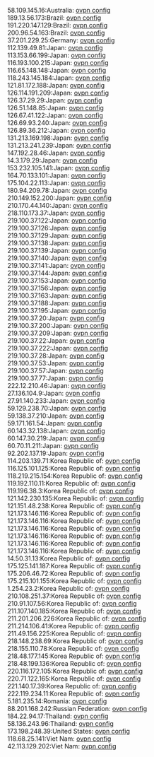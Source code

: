 58.109.145.16:Australia: [ovpn config](vpn/58_109_145_16.ovpn)  
189.13.56.173:Brazil: [ovpn config](vpn/189_13_56_173.ovpn)  
191.220.147.129:Brazil: [ovpn config](vpn/191_220_147_129.ovpn)  
200.96.54.163:Brazil: [ovpn config](vpn/200_96_54_163.ovpn)  
37.201.229.25:Germany: [ovpn config](vpn/37_201_229_25.ovpn)  
112.139.49.81:Japan: [ovpn config](vpn/112_139_49_81.ovpn)  
113.153.66.199:Japan: [ovpn config](vpn/113_153_66_199.ovpn)  
116.193.100.215:Japan: [ovpn config](vpn/116_193_100_215.ovpn)  
116.65.148.148:Japan: [ovpn config](vpn/116_65_148_148.ovpn)  
118.243.145.184:Japan: [ovpn config](vpn/118_243_145_184.ovpn)  
121.81.172.188:Japan: [ovpn config](vpn/121_81_172_188.ovpn)  
126.114.191.209:Japan: [ovpn config](vpn/126_114_191_209.ovpn)  
126.37.29.29:Japan: [ovpn config](vpn/126_37_29_29.ovpn)  
126.51.148.85:Japan: [ovpn config](vpn/126_51_148_85.ovpn)  
126.67.41.122:Japan: [ovpn config](vpn/126_67_41_122.ovpn)  
126.69.93.240:Japan: [ovpn config](vpn/126_69_93_240.ovpn)  
126.89.36.212:Japan: [ovpn config](vpn/126_89_36_212.ovpn)  
131.213.169.198:Japan: [ovpn config](vpn/131_213_169_198.ovpn)  
131.213.241.239:Japan: [ovpn config](vpn/131_213_241_239.ovpn)  
147.192.28.46:Japan: [ovpn config](vpn/147_192_28_46.ovpn)  
14.3.179.29:Japan: [ovpn config](vpn/14_3_179_29.ovpn)  
153.232.105.141:Japan: [ovpn config](vpn/153_232_105_141.ovpn)  
164.70.133.101:Japan: [ovpn config](vpn/164_70_133_101.ovpn)  
175.104.22.113:Japan: [ovpn config](vpn/175_104_22_113.ovpn)  
180.94.209.78:Japan: [ovpn config](vpn/180_94_209_78.ovpn)  
210.149.152.200:Japan: [ovpn config](vpn/210_149_152_200.ovpn)  
210.170.44.140:Japan: [ovpn config](vpn/210_170_44_140.ovpn)  
218.110.173.37:Japan: [ovpn config](vpn/218_110_173_37.ovpn)  
219.100.37.122:Japan: [ovpn config](vpn/219_100_37_122.ovpn)  
219.100.37.126:Japan: [ovpn config](vpn/219_100_37_126.ovpn)  
219.100.37.129:Japan: [ovpn config](vpn/219_100_37_129.ovpn)  
219.100.37.138:Japan: [ovpn config](vpn/219_100_37_138.ovpn)  
219.100.37.139:Japan: [ovpn config](vpn/219_100_37_139.ovpn)  
219.100.37.140:Japan: [ovpn config](vpn/219_100_37_140.ovpn)  
219.100.37.141:Japan: [ovpn config](vpn/219_100_37_141.ovpn)  
219.100.37.144:Japan: [ovpn config](vpn/219_100_37_144.ovpn)  
219.100.37.153:Japan: [ovpn config](vpn/219_100_37_153.ovpn)  
219.100.37.156:Japan: [ovpn config](vpn/219_100_37_156.ovpn)  
219.100.37.163:Japan: [ovpn config](vpn/219_100_37_163.ovpn)  
219.100.37.188:Japan: [ovpn config](vpn/219_100_37_188.ovpn)  
219.100.37.195:Japan: [ovpn config](vpn/219_100_37_195.ovpn)  
219.100.37.20:Japan: [ovpn config](vpn/219_100_37_20.ovpn)  
219.100.37.200:Japan: [ovpn config](vpn/219_100_37_200.ovpn)  
219.100.37.209:Japan: [ovpn config](vpn/219_100_37_209.ovpn)  
219.100.37.22:Japan: [ovpn config](vpn/219_100_37_22.ovpn)  
219.100.37.222:Japan: [ovpn config](vpn/219_100_37_222.ovpn)  
219.100.37.28:Japan: [ovpn config](vpn/219_100_37_28.ovpn)  
219.100.37.53:Japan: [ovpn config](vpn/219_100_37_53.ovpn)  
219.100.37.57:Japan: [ovpn config](vpn/219_100_37_57.ovpn)  
219.100.37.77:Japan: [ovpn config](vpn/219_100_37_77.ovpn)  
222.12.210.46:Japan: [ovpn config](vpn/222_12_210_46.ovpn)  
27.136.104.9:Japan: [ovpn config](vpn/27_136_104_9.ovpn)  
27.91.140.233:Japan: [ovpn config](vpn/27_91_140_233.ovpn)  
59.129.238.70:Japan: [ovpn config](vpn/59_129_238_70.ovpn)  
59.138.37.210:Japan: [ovpn config](vpn/59_138_37_210.ovpn)  
59.171.161.54:Japan: [ovpn config](vpn/59_171_161_54.ovpn)  
60.143.32.138:Japan: [ovpn config](vpn/60_143_32_138.ovpn)  
60.147.30.219:Japan: [ovpn config](vpn/60_147_30_219.ovpn)  
60.70.11.211:Japan: [ovpn config](vpn/60_70_11_211.ovpn)  
92.202.137.19:Japan: [ovpn config](vpn/92_202_137_19.ovpn)  
114.203.139.71:Korea Republic of: [ovpn config](vpn/114_203_139_71.ovpn)  
116.125.101.125:Korea Republic of: [ovpn config](vpn/116_125_101_125.ovpn)  
118.219.215.154:Korea Republic of: [ovpn config](vpn/118_219_215_154.ovpn)  
119.192.110.11:Korea Republic of: [ovpn config](vpn/119_192_110_11.ovpn)  
119.196.38.3:Korea Republic of: [ovpn config](vpn/119_196_38_3.ovpn)  
121.142.230.135:Korea Republic of: [ovpn config](vpn/121_142_230_135.ovpn)  
121.151.48.238:Korea Republic of: [ovpn config](vpn/121_151_48_238.ovpn)  
121.173.146.116:Korea Republic of: [ovpn config](vpn/121_173_146_116.ovpn)  
121.173.146.116:Korea Republic of: [ovpn config](vpn/121_173_146_116.ovpn)  
121.173.146.116:Korea Republic of: [ovpn config](vpn/121_173_146_116.ovpn)  
121.173.146.116:Korea Republic of: [ovpn config](vpn/121_173_146_116.ovpn)  
121.173.146.116:Korea Republic of: [ovpn config](vpn/121_173_146_116.ovpn)  
121.173.146.116:Korea Republic of: [ovpn config](vpn/121_173_146_116.ovpn)  
14.50.31.13:Korea Republic of: [ovpn config](vpn/14_50_31_13.ovpn)  
175.125.141.187:Korea Republic of: [ovpn config](vpn/175_125_141_187.ovpn)  
175.206.46.72:Korea Republic of: [ovpn config](vpn/175_206_46_72.ovpn)  
175.215.101.155:Korea Republic of: [ovpn config](vpn/175_215_101_155.ovpn)  
1.254.23.2:Korea Republic of: [ovpn config](vpn/1_254_23_2.ovpn)  
210.108.251.37:Korea Republic of: [ovpn config](vpn/210_108_251_37.ovpn)  
210.91.107.56:Korea Republic of: [ovpn config](vpn/210_91_107_56.ovpn)  
211.107.140.185:Korea Republic of: [ovpn config](vpn/211_107_140_185.ovpn)  
211.201.206.226:Korea Republic of: [ovpn config](vpn/211_201_206_226.ovpn)  
211.214.106.41:Korea Republic of: [ovpn config](vpn/211_214_106_41.ovpn)  
211.49.156.225:Korea Republic of: [ovpn config](vpn/211_49_156_225.ovpn)  
218.148.238.69:Korea Republic of: [ovpn config](vpn/218_148_238_69.ovpn)  
218.155.110.78:Korea Republic of: [ovpn config](vpn/218_155_110_78.ovpn)  
218.48.177.145:Korea Republic of: [ovpn config](vpn/218_48_177_145.ovpn)  
218.48.199.136:Korea Republic of: [ovpn config](vpn/218_48_199_136.ovpn)  
220.116.172.105:Korea Republic of: [ovpn config](vpn/220_116_172_105.ovpn)  
220.71.122.165:Korea Republic of: [ovpn config](vpn/220_71_122_165.ovpn)  
221.140.17.39:Korea Republic of: [ovpn config](vpn/221_140_17_39.ovpn)  
222.119.234.11:Korea Republic of: [ovpn config](vpn/222_119_234_11.ovpn)  
5.181.235.14:Romania: [ovpn config](vpn/5_181_235_14.ovpn)  
88.201.168.242:Russian Federation: [ovpn config](vpn/88_201_168_242.ovpn)  
184.22.94.17:Thailand: [ovpn config](vpn/184_22_94_17.ovpn)  
58.136.243.96:Thailand: [ovpn config](vpn/58_136_243_96.ovpn)  
173.198.248.39:United States: [ovpn config](vpn/173_198_248_39.ovpn)  
118.68.25.141:Viet Nam: [ovpn config](vpn/118_68_25_141.ovpn)  
42.113.129.202:Viet Nam: [ovpn config](vpn/42_113_129_202.ovpn)  
